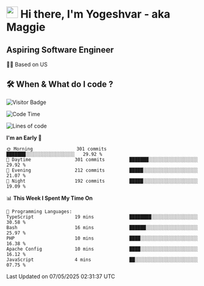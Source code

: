 <h1><img src="https://emojis.slackmojis.com/emojis/images/1531849430/4246/blob-sunglasses.gif?1531849430" width="30"/> Hi there, I'm Yogeshvar - aka Maggie</h1>

## Aspiring Software Engineer
🏂🏻  Based on US 

## 🛠 When & What do I code ?  

![Visitor Badge](https://visitor-badge.feriirawann.repl.co?username=yogeshvar&repo=yogeshvar&label=Visitors&style=plastic&color=%23457BFF&contentType=svg)

<!--START_SECTION:waka-->
![Code Time](http://img.shields.io/badge/Code%20Time-2%2C930%20hrs%2036%20mins-blue)

![Lines of code](https://img.shields.io/badge/From%20Hello%20World%20I%27ve%20Written-3.9%20million%20lines%20of%20code-blue)

**I'm an Early 🐤** 

```text
🌞 Morning                301 commits         ███████░░░░░░░░░░░░░░░░░░   29.92 % 
🌆 Daytime                301 commits         ███████░░░░░░░░░░░░░░░░░░   29.92 % 
🌃 Evening                212 commits         █████░░░░░░░░░░░░░░░░░░░░   21.07 % 
🌙 Night                  192 commits         █████░░░░░░░░░░░░░░░░░░░░   19.09 % 
```


📊 **This Week I Spent My Time On** 

```text
💬 Programming Languages: 
TypeScript               19 mins             ████████░░░░░░░░░░░░░░░░░   30.58 % 
Bash                     16 mins             ██████░░░░░░░░░░░░░░░░░░░   25.97 % 
PHP                      10 mins             ████░░░░░░░░░░░░░░░░░░░░░   16.38 % 
Apache Config            10 mins             ████░░░░░░░░░░░░░░░░░░░░░   16.12 % 
JavaScript               4 mins              ██░░░░░░░░░░░░░░░░░░░░░░░   07.75 % 
```


 Last Updated on 07/05/2025 02:31:37 UTC
<!--END_SECTION:waka-->
